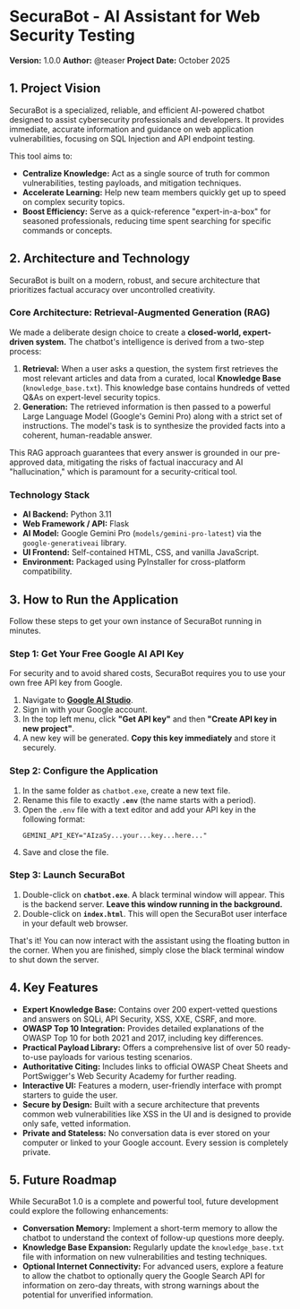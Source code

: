 # SecuraBot - AI Assistant for Web Security Testing

**Version:** 1.0.0
**Author:** @teaser
**Project Date:** October 2025

## 1. Project Vision

SecuraBot is a specialized, reliable, and efficient AI-powered chatbot designed to assist cybersecurity professionals and developers. It provides immediate, accurate information and guidance on web application vulnerabilities, focusing on SQL Injection and API endpoint testing.

This tool aims to:
- **Centralize Knowledge:** Act as a single source of truth for common vulnerabilities, testing payloads, and mitigation techniques.
- **Accelerate Learning:** Help new team members quickly get up to speed on complex security topics.
- **Boost Efficiency:** Serve as a quick-reference "expert-in-a-box" for seasoned professionals, reducing time spent searching for specific commands or concepts.

## 2. Architecture and Technology

SecuraBot is built on a modern, robust, and secure architecture that prioritizes factual accuracy over uncontrolled creativity.

### Core Architecture: Retrieval-Augmented Generation (RAG)

We made a deliberate design choice to create a **closed-world, expert-driven system.** The chatbot's intelligence is derived from a two-step process:

1.  **Retrieval:** When a user asks a question, the system first retrieves the most relevant articles and data from a curated, local **Knowledge Base** (`knowledge_base.txt`). This knowledge base contains hundreds of vetted Q&As on expert-level security topics.
2.  **Generation:** The retrieved information is then passed to a powerful Large Language Model (Google's Gemini Pro) along with a strict set of instructions. The model's task is to synthesize the provided facts into a coherent, human-readable answer.

This RAG approach guarantees that every answer is grounded in our pre-approved data, mitigating the risks of factual inaccuracy and AI "hallucination," which is paramount for a security-critical tool.

### Technology Stack

-   **AI Backend:** Python 3.11
-   **Web Framework / API:** Flask
-   **AI Model:** Google Gemini Pro (`models/gemini-pro-latest`) via the `google-generativeai` library.
-   **UI Frontend:** Self-contained HTML, CSS, and vanilla JavaScript.
-   **Environment:** Packaged using PyInstaller for cross-platform compatibility.

## 3. How to Run the Application

Follow these steps to get your own instance of SecuraBot running in minutes.

### Step 1: Get Your Free Google AI API Key

For security and to avoid shared costs, SecuraBot requires you to use your own free API key from Google.

1.  Navigate to **[Google AI Studio](https://aistudio.google.com/)**.
2.  Sign in with your Google account.
3.  In the top left menu, click **"Get API key"** and then **"Create API key in new project"**.
4.  A new key will be generated. **Copy this key immediately** and store it securely.

### Step 2: Configure the Application

1.  In the same folder as `chatbot.exe`, create a new text file.
2.  Rename this file to exactly **`.env`** (the name starts with a period).
3.  Open the `.env` file with a text editor and add your API key in the following format:
    ```
    GEMINI_API_KEY="AIzaSy...your...key...here..."
    ```
4.  Save and close the file.

### Step 3: Launch SecuraBot

1.  Double-click on **`chatbot.exe`**. A black terminal window will appear. This is the backend server. **Leave this window running in the background.**
2.  Double-click on **`index.html`**. This will open the SecuraBot user interface in your default web browser.

That's it! You can now interact with the assistant using the floating button in the corner. When you are finished, simply close the black terminal window to shut down the server.

## 4. Key Features

-   **Expert Knowledge Base:** Contains over 200 expert-vetted questions and answers on SQLi, API Security, XSS, XXE, CSRF, and more.
-   **OWASP Top 10 Integration:** Provides detailed explanations of the OWASP Top 10 for both 2021 and 2017, including key differences.
-   **Practical Payload Library:** Offers a comprehensive list of over 50 ready-to-use payloads for various testing scenarios.
-   **Authoritative Citing:** Includes links to official OWASP Cheat Sheets and PortSwigger's Web Security Academy for further reading.
-   **Interactive UI:** Features a modern, user-friendly interface with prompt starters to guide the user.
-   **Secure by Design:** Built with a secure architecture that prevents common web vulnerabilities like XSS in the UI and is designed to provide only safe, vetted information.
-   **Private and Stateless:** No conversation data is ever stored on your computer or linked to your Google account. Every session is completely private.

## 5. Future Roadmap

While SecuraBot 1.0 is a complete and powerful tool, future development could explore the following enhancements:
-   **Conversation Memory:** Implement a short-term memory to allow the chatbot to understand the context of follow-up questions more deeply.
-   **Knowledge Base Expansion:** Regularly update the `knowledge_base.txt` file with information on new vulnerabilities and testing techniques.
-   **Optional Internet Connectivity:** For advanced users, explore a feature to allow the chatbot to optionally query the Google Search API for information on zero-day threats, with strong warnings about the potential for unverified information.